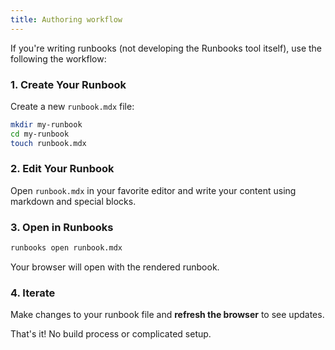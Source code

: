 ```yaml
---
title: Authoring workflow
---
```


If you're writing runbooks (not developing the Runbooks tool itself), use the following the workflow:

### 1. Create Your Runbook

Create a new `runbook.mdx` file:

```bash
mkdir my-runbook
cd my-runbook
touch runbook.mdx
```

### 2. Edit Your Runbook

Open `runbook.mdx` in your favorite editor and write your content using markdown and special blocks.

### 3. Open in Runbooks

```bash
runbooks open runbook.mdx
```

Your browser will open with the rendered runbook.

### 4. Iterate

Make changes to your runbook file and **refresh the browser** to see updates.

That's it! No build process or complicated setup.
